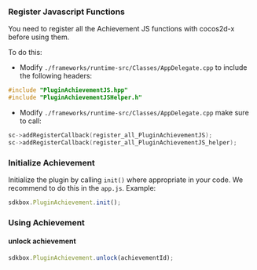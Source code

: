 ### Register Javascript Functions
You need to register all the Achievement JS functions with cocos2d-x before using them.

To do this:
* Modify `./frameworks/runtime-src/Classes/AppDelegate.cpp` to include the following headers:
```cpp
#include "PluginAchievementJS.hpp"
#include "PluginAchievementJSHelper.h"
```

* Modify `./frameworks/runtime-src/Classes/AppDelegate.cpp` make sure to call:
```cpp
sc->addRegisterCallback(register_all_PluginAchievementJS);
sc->addRegisterCallback(register_all_PluginAchievementJS_helper);
```

### Initialize Achievement
Initialize the plugin by calling `init()` where appropriate in your code. We
recommend to do this in the `app.js`. Example:
```javascript
sdkbox.PluginAchievement.init();
```

### Using Achievement
#### unlock achievement
```javascript
sdkbox.PluginAchievement.unlock(achievementId);
```
